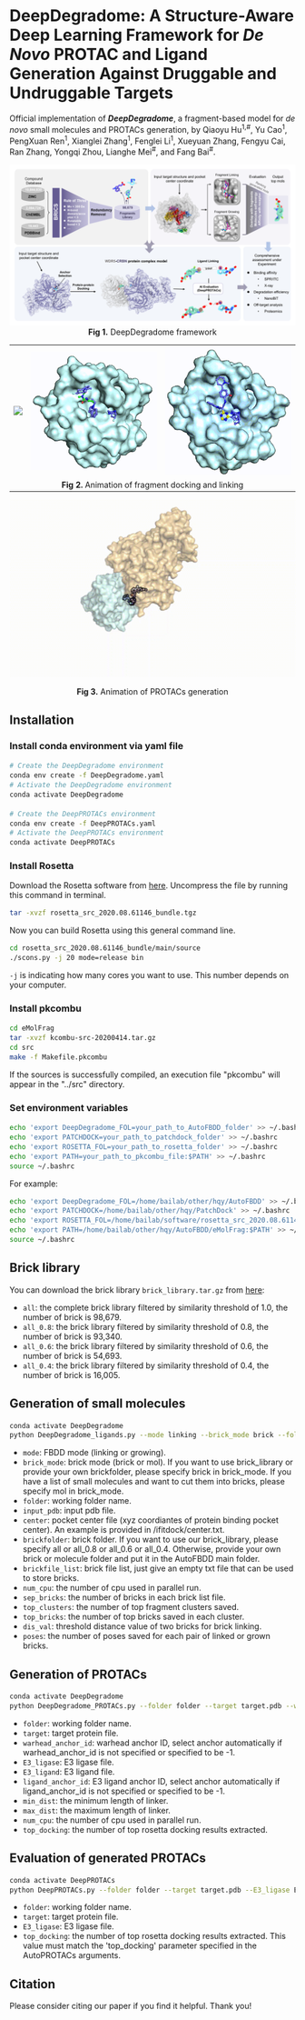 # DeepDegradome: A Structure-Aware Deep Learning Framework for *De Novo* PROTAC and Ligand Generation Against Druggable and Undruggable Targets
Official implementation of ***DeepDegradome***, a fragment-based model for *de novo* small molecules and PROTACs generation, by Qiaoyu Hu<sup>1,#</sup>, Yu Cao<sup>1</sup>, PengXuan Ren<sup>1</sup>, Xianglei Zhang<sup>1</sup>, Fenglei Li<sup>1</sup>, Xueyuan Zhang, Fengyu Cai, Ran Zhang, Yongqi Zhou, Lianghe Mei<sup>#</sup>, and Fang Bai<sup>#</sup>.

<p align="center">
  <img src="figures/DeepDegradome_framework.PNG" alt="DeepDegradome Framework" /><br>
  <strong>Fig 1.</strong> DeepDegradome framework
</p>

<table align="center">
  <tr>
    <td><img src="figures/Fragment_docking.gif" width="250" /></td>
    <td><img src="figures/Fragment_linking_1.gif" width="250" /></td>
    <td><img src="figures/Fragment_linking_2.gif" width="250" /></td>
  </tr>
  <tr>
    <td colspan="3" align="center"><strong>Fig 2.</strong> Animation of fragment docking and linking</td>
  </tr>
</table>

<p align="center">
<img src="figures/PROTACs.gif" 
     alt="PROTACs Animation" 
     width="700" 
     style="display: block; margin: 0 auto;"
     autoplay 
     loop 
     muted><br>
  <strong>Fig 3.</strong> Animation of PROTACs generation
</p>

## Installation

### Install conda environment via yaml file
```bash
# Create the DeepDegradome environment
conda env create -f DeepDegradome.yaml
# Activate the DeepDegradome environment
conda activate DeepDegradome

# Create the DeepPROTACs environment
conda env create -f DeepPROTACs.yaml
# Activate the DeepPROTACs environment
conda activate DeepPROTACs
```

### Install Rosetta
Download the Rosetta software from [here](https://downloads.rosettacommons.org/downloads/academic/2020/wk08/).
Uncompress the file by running this command in terminal.
```bash
tar -xvzf rosetta_src_2020.08.61146_bundle.tgz
```
Now you can build Rosetta using this general command line.
```bash
cd rosetta_src_2020.08.61146_bundle/main/source
./scons.py -j 20 mode=release bin
```
`-j` is indicating how many cores you want to use. This number depends on your computer.

### Install pkcombu
```bash
cd eMolFrag
tar -xvzf kcombu-src-20200414.tar.gz
cd src
make -f Makefile.pkcombu
```
If the sources is successfully compiled, an execution file "pkcombu" will appear in the "../src" directory.

### Set environment variables
```bash
echo 'export DeepDegradome_FOL=your_path_to_AutoFBDD_folder' >> ~/.bashrc
echo 'export PATCHDOCK=your_path_to_patchdock_folder' >> ~/.bashrc
echo 'export ROSETTA_FOL=your_path_to_rosetta_folder' >> ~/.bashrc
echo 'export PATH=your_path_to_pkcombu_file:$PATH' >> ~/.bashrc
source ~/.bashrc
```
For example:
```bash
echo 'export DeepDegradome_FOL=/home/bailab/other/hqy/AutoFBDD' >> ~/.bashrc
echo 'export PATCHDOCK=/home/bailab/other/hqy/PatchDock' >> ~/.bashrc
echo 'export ROSETTA_FOL=/home/bailab/software/rosetta_src_2020.08.61146_bundle' >> ~/.bashrc
echo 'export PATH=/home/bailab/other/hqy/AutoFBDD/eMolFrag:$PATH' >> ~/.bashrc
source ~/.bashrc
```

## Brick library
You can download the brick library `brick_library.tar.gz` from [here](https://drive.google.com/drive/folders/1pQk1FASCnCLjYRd7yc17WfctoHR50s2r):
* `all`: the complete brick library filtered by similarity threshold of 1.0, the number of brick is 98,679.
* `all_0.8`: the brick library filtered by similarity threshold of 0.8, the number of brick is 93,340.
* `all_0.6`: the brick library filtered by similarity threshold of 0.6, the number of brick is 54,693.
* `all_0.4`: the brick library filtered by similarity threshold of 0.4, the number of brick is 16,005.

## Generation of small molecules
```bash
conda activate DeepDegradome
python DeepDegradome_ligands.py --mode linking --brick_mode brick --folder folder_name --input_pdb receptor.pdb --center center.txt --brickfolder all --brickfile_list bricks_file.txt --num_cpu 40 --sep_bricks 100 --top_clusters 10 --top_bricks 5 --dis_val 6 --poses 3
```
* `mode`: FBDD mode (linking or growing).
* `brick_mode`: brick mode (brick or mol). If you want to use brick_library or provide your own brickfolder, please specify brick in brick_mode. If you have a list of small molecules and want to cut them into bricks, please specify mol in brick_mode.
* `folder`: working folder name.
* `input_pdb`: input pdb file.
* `center`: pocket center file (xyz coordiantes of protein binding pocket center). An example is provided in /ifitdock/center.txt.
* `brickfolder`: brick folder. If you want to use our brick_library, please specify all or all_0.8 or all_0.6 or all_0.4. Otherwise, provide your own brick or molecule folder and put it in the AutoFBDD main folder.
* `brickfile_list`: brick file list, just give an empty txt file that can be used to store bricks.
* `num_cpu`: the number of cpu used in parallel run.
* `sep_bricks`: the number of bricks in each brick list file.
* `top_clusters`: the number of top fragment clusters saved.
* `top_bricks`: the number of top bricks saved in each cluster.
* `dis_val`: threshold distance value of two bricks for brick linking.
* `poses`: the number of poses saved for each pair of linked or grown bricks.

## Generation of PROTACs
```bash
conda activate DeepDegradome
python DeepDegradome_PROTACs.py --folder folder --target target.pdb --warhead_anchor_id num --E3_ligase E3_ligase.pdb --E3_ligand E3_ligand.mol2 --ligand_anchor_id num --min_dist 5 --max_dist 15 --num_cpu 20 --top_docking 50
```
* `folder`: working folder name.
* `target`: target protein file.
* `warhead_anchor_id`: warhead anchor ID, select anchor automatically if warhead_anchor_id is not specified or specified to be -1.
* `E3_ligase`: E3 ligase file.
* `E3_ligand`: E3 ligand file.
* `ligand_anchor_id`: E3 ligand anchor ID, select anchor automatically if ligand_anchor_id is not specified or specified to be -1.
* `min_dist`: the minimum length of linker.
* `max_dist`: the maximum length of linker.
* `num_cpu`: the number of cpu used in parallel run.
* `top_docking`: the number of top rosetta docking results extracted.

## Evaluation of generated PROTACs
```bash
conda activate DeepPROTACs
python DeepPROTACs.py --folder folder --target target.pdb --E3_ligase E3_ligase.pdb --top_docking 50
```
* `folder`: working folder name.
* `target`: target protein file.
* `E3_ligase`: E3 ligase file.
* `top_docking`: the number of top rosetta docking results extracted. This value must match the 'top_docking' parameter specified in the AutoPROTACs arguments.

## Citation
Please consider citing our paper if you find it helpful. Thank you!
